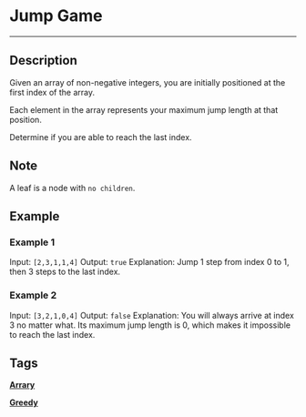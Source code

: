 # Jump Game
-----
## Description
Given an array of non-negative integers, you are initially positioned at the first index of the array.

Each element in the array represents your maximum jump length at that position.

Determine if you are able to reach the last index.

## Note
A leaf is a node with ```no children```.

## Example
### Example 1
Input: ```[2,3,1,1,4]```
Output: ```true```
Explanation: Jump 1 step from index 0 to 1, then 3 steps to the last index.

### Example 2
Input: ```[3,2,1,0,4]```
Output: ```false```
Explanation: You will always arrive at index 3 no matter what. Its maximum jump length is 0, which makes it impossible to reach the last index.

## Tags
**[Arrary](https://leetcode.com/tag/array)**

**[Greedy](https://leetcode.com/tag/greedy)**


